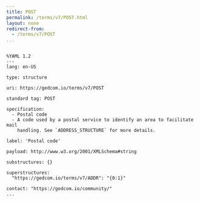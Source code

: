 ```yaml
---
title: POST
permalink: /terms/v7/POST.html
layout: none
redirect-from:
  - /terms/v7/POST
...
```


```

%YAML 1.2
---
lang: en-US

type: structure

uri: https://gedcom.io/terms/v7/POST

standard tag: POST

specification:
  - Postal code
  - A code used by a postal service to identify an area to facilitate mail
    handling. See `ADDRESS_STRUCTURE` for more details.

label: 'Postal code'

payload: http://www.w3.org/2001/XMLSchema#string

substructures: {}

superstructures:
  "https://gedcom.io/terms/v7/ADDR": "{0:1}"

contact: "https://gedcom.io/community/"
...

```
